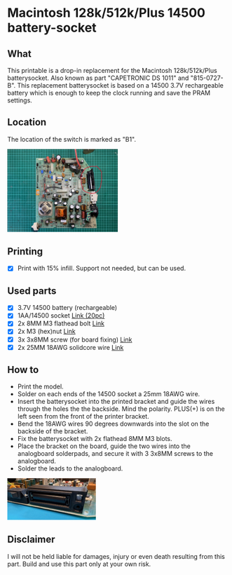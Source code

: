 # Macintosh 128k/512k/Plus 14500 battery-socket

## What
This printable is a drop-in replacement for the Macintosh 128k/512k/Plus batterysocket.
Also known as part "CAPETRONIC DS 1011" and "815-0727-B".
This replacement batterysocket is based on a 14500 3.7V rechargeable battery which is enough to keep the clock running and save the PRAM settings.

## Location
The location of the switch is marked as "B1".

<img src="images/location.jpg" width="50%">

## Printing
- [x] Print with 15% infill. Support not needed, but can be used.

## Used parts
- [x] 3.7V 14500 battery (rechargeable) 
- [x] 1AA/14500 socket [Link (20pc)](https://nl.aliexpress.com/item/1005004854188605.html)
- [x] 2x 8MM M3 flathead bolt [Link](https://nl.aliexpress.com/item/1005004086739002.html)
- [x] 2x M3 (hex)nut [Link](https://nl.aliexpress.com/item/1005003780212966.html)
- [x] 3x 3x8MM screw (for board fixing) [Link](https://nl.aliexpress.com/item/1005005830148342.html)
- [x] 2x 25MM 18AWG solidcore wire [Link](https://nl.aliexpress.com/item/1005004635987651.html)

## How to
- Print the model.
- Solder on each ends of the 14500 socket a 25mm 18AWG wire.
- Insert the batterysocket into the printed bracket and guide the wires through the holes the the backside. Mind the polarity. PLUS(+) is on the left seen from the front of the printer bracket.
- Bend the 18AWG wires 90 degrees downwards into the slot on the backside of the bracket.
- Fix the batterysocket with 2x flathead 8MM M3 blots.
- Place the bracket on the board, guide the two wires into the analogboard solderpads, and secure it with 3 3x8MM screws to the analogboard.
- Solder the leads to the analogboard.

<img src="/images/front1.jpg" width="40%">

## Disclaimer
I will not be held liable for damages, injury or even death resulting from this part. Build and use this part only at your own risk.

